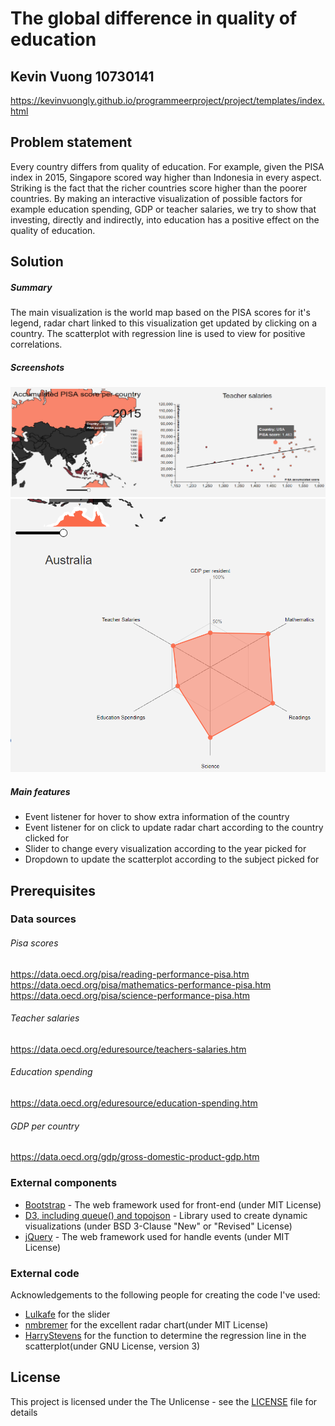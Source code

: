 # The global difference in quality of education
## Kevin Vuong 10730141

https://kevinvuongly.github.io/programmeerproject/project/templates/index.html

## Problem statement
Every country differs from quality of education.
For example, given the PISA index in 2015, Singapore scored way higher than Indonesia in every aspect.
Striking is the fact that the richer countries score higher than the poorer countries.
By making an interactive visualization of possible factors for example education spending, GDP or teacher salaries,
we try to show that investing, directly and indirectly, into education has a positive effect on the quality of education.

## Solution

##### Summary
The main visualization is the world map based on the PISA scores for it's legend,
radar chart linked to this visualization get updated by clicking on a country.
The scatterplot with regression line is used to view for positive correlations.

##### Screenshots
![](doc/hover.png)
![](doc/updateradar.png)

##### Main features
- Event listener for hover to show extra information of the country
- Event listener for on click to update radar chart according to the country clicked for
- Slider to change every visualization according to the year picked for
- Dropdown to update the scatterplot according to the subject picked for

## Prerequisites

### Data sources

###### Pisa scores
https://data.oecd.org/pisa/reading-performance-pisa.htm  
https://data.oecd.org/pisa/mathematics-performance-pisa.htm  
https://data.oecd.org/pisa/science-performance-pisa.htm

###### Teacher salaries
https://data.oecd.org/eduresource/teachers-salaries.htm

###### Education spending
https://data.oecd.org/eduresource/education-spending.htm

###### GDP per country
https://data.oecd.org/gdp/gross-domestic-product-gdp.htm

### External components
- [Bootstrap](https://getbootstrap.com/) - The web framework used for front-end (under MIT License)
- [D3, including queue() and topojson](https://github.com/d3/d3) - Library used to create dynamic visualizations (under BSD 3-Clause "New" or "Revised" License)
- [jQuery](https://jquery.org) - The web framework used for handle events (under MIT License)

### External code
Acknowledgements to the following people for creating the code I've used:

- [Lulkafe](https://bl.ocks.org/Lulkafe/3832d628340038d9484fbd9edb705e01) for the slider
- [nmbremer](http://bl.ocks.org/nbremer/6506614) for the excellent radar chart(under MIT License)
- [HarryStevens](https://bl.ocks.org/HarryStevens/be559bed98d662f69e68fc8a7e0ad097) for the function to determine the regression line in the scatterplot(under GNU License, version 3)

## License
This project is licensed under the The Unlicense - see the [LICENSE](LICENSE) file for details
